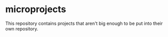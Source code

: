 # microprojects
This repository contains projects that aren't big enough to be put into their own repository.
